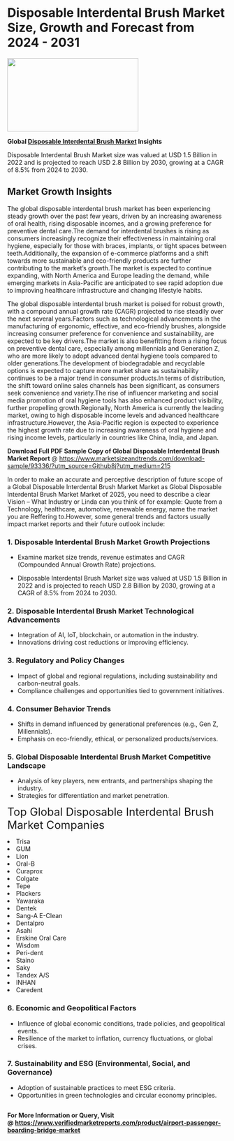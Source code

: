 <H1>Disposable Interdental Brush Market Size, Growth and Forecast from 2024 - 2031</H1><img class="aligncenter size-medium wp-image-584254" src="https://thirdeyenews.in/wp-content/uploads/2024/09/Global-Market-Research-300x168.jpeg" alt="" width="300" height="168" /><p><strong>Global&nbsp;<a href="https://www.marketsizeandtrends.com/download-sample/93336/?utm_source=Github8j?utm_medium=215">Disposable Interdental Brush Market</a> Insights</strong></p><p>Disposable Interdental Brush Market size was valued at USD 1.5 Billion in 2022 and is projected to reach USD 2.8 Billion by 2030, growing at a CAGR of 8.5% from 2024 to 2030.</p><p><h2>Market Growth Insights</h2> <p>The global disposable interdental brush market has been experiencing steady growth over the past few years, driven by an increasing awareness of oral health, rising disposable incomes, and a growing preference for preventive dental care.The demand for interdental brushes is rising as consumers increasingly recognize their effectiveness in maintaining oral hygiene, especially for those with braces, implants, or tight spaces between teeth.Additionally, the expansion of e-commerce platforms and a shift towards more sustainable and eco-friendly products are further contributing to the market’s growth.The market is expected to continue expanding, with North America and Europe leading the demand, while emerging markets in Asia-Pacific are anticipated to see rapid adoption due to improving healthcare infrastructure and changing lifestyle habits.</p> <p>The global disposable interdental brush market is poised for robust growth, with a compound annual growth rate (CAGR) projected to rise steadily over the next several years.Factors such as technological advancements in the manufacturing of ergonomic, effective, and eco-friendly brushes, alongside increasing consumer preference for convenience and sustainability, are expected to be key drivers.The market is also benefitting from a rising focus on preventive dental care, especially among millennials and Generation Z, who are more likely to adopt advanced dental hygiene tools compared to older generations.The development of biodegradable and recyclable options is expected to capture more market share as sustainability continues to be a major trend in consumer products.In terms of distribution, the shift toward online sales channels has been significant, as consumers seek convenience and variety.The rise of influencer marketing and social media promotion of oral hygiene tools has also enhanced product visibility, further propelling growth.Regionally, North America is currently the leading market, owing to high disposable income levels and advanced healthcare infrastructure.However, the Asia-Pacific region is expected to experience the highest growth rate due to increasing awareness of oral hygiene and rising income levels, particularly in countries like China, India, and Japan.<p><span class=""><strong>Download Full PDF Sample Copy of Global Disposable Interdental Brush Market Report</strong> @ <a href="https://www.marketsizeandtrends.com/download-sample/93336/?utm_source=Github8j?utm_medium=215" target="_blank">https://www.marketsizeandtrends.com/download-sample/93336/?utm_source=Github8j?utm_medium=215</a></span></p><p>In order to make an accurate and perceptive description of future scope of a Global&nbsp;Disposable Interdental Brush Market Market as Global&nbsp;Disposable Interdental Brush Market Market of 2025, you need to describe a clear Vision &ndash; What Industry or Linda can you think of for example: Quote from a Technology, healthcare, automotive, renewable energy, name the market you are Reffering to.However, some general trends and factors usually impact market reports and their future outlook include:</p><h3>1.&nbsp;<strong>Disposable Interdental Brush Market Growth Projections</strong></h3><ul><li>Examine market size trends, revenue estimates and CAGR (Compounded Annual Growth Rate) projections.</li><li><p>Disposable Interdental Brush Market size was valued at USD 1.5 Billion in 2022 and is projected to reach USD 2.8 Billion by 2030, growing at a CAGR of 8.5% from 2024 to 2030.</p></li></ul><h3>2.&nbsp;<strong>Disposable Interdental Brush Market Technological Advancements</strong></h3><ul><li>Integration of AI, IoT, blockchain, or automation in the industry.</li><li>Innovations driving cost reductions or improving efficiency.</li></ul><h3>3.&nbsp;<strong>Regulatory and Policy Changes</strong></h3><ul><li>Impact of global and regional regulations, including sustainability and carbon-neutral goals.</li><li>Compliance challenges and opportunities tied to government initiatives.</li></ul><h3>4.&nbsp;<strong>Consumer Behavior Trends</strong></h3><ul><li>Shifts in demand influenced by generational preferences (e.g., Gen Z, Millennials).</li><li>Emphasis on eco-friendly, ethical, or personalized products/services.</li></ul><h3>5.&nbsp;<strong>Global Disposable Interdental Brush Market Competitive Landscape</strong></h3><ul><li>Analysis of key players, new entrants, and partnerships shaping the industry.</li><li>Strategies for differentiation and market penetration.</li></ul><p data-pm-slice="1 1 []"><span style="color: inherit; font-family: inherit; font-size: 25px;">Top Global Disposable Interdental Brush Market Companies</span></p><div class="" data-test-id=""><p><li>Trisa</li><li> GUM</li><li> Lion</li><li> Oral-B</li><li> Curaprox</li><li> Colgate</li><li> Tepe</li><li> Plackers</li><li> Yawaraka</li><li> Dentek</li><li> Sang-A E-Clean</li><li> Dentalpro</li><li> Asahi</li><li> Erskine Oral Care</li><li> Wisdom</li><li> Peri-dent</li><li> Staino</li><li> Saky</li><li> Tandex A/S</li><li> INHAN</li><li> Caredent</li></p></div><h3>6.&nbsp;<strong>Economic and Geopolitical Factors</strong></h3><ul><li>Influence of global economic conditions, trade policies, and geopolitical events.</li><li>Resilience of the market to inflation, currency fluctuations, or global crises.</li></ul><h3>7.&nbsp;<strong>Sustainability and ESG (Environmental, Social, and Governance)</strong></h3><ul><li>Adoption of sustainable practices to meet ESG criteria.</li><li>Opportunities in green technologies and circular economy principles.</li></ul><h2><strong style="font-size: 14px;">For More Information or Query, Visit @&nbsp;</strong><a style="background-color: #ffffff; font-size: 14px;" href="https://www.marketsizeandtrends.com/report/disposable-interdental-brush-market/" target="_blank">https://www.verifiedmarketreports.com/product/airport-passenger-boarding-bridge-market</a></h2>
